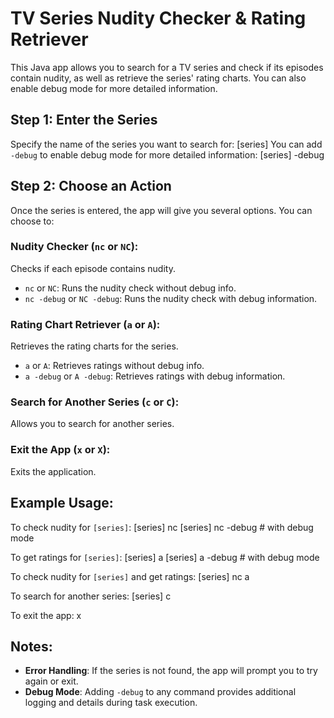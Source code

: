 # TV Series Nudity Checker & Rating Retriever

This Java app allows you to search for a TV series and check if its episodes contain nudity, as well as retrieve the series' rating charts. You can also enable debug mode for more detailed information.

## Step 1: Enter the Series
Specify the name of the series you want to search for:
[series]
You can add `-debug` to enable debug mode for more detailed information:
[series] -debug

## Step 2: Choose an Action
Once the series is entered, the app will give you several options. You can choose to:

### Nudity Checker (`nc` or `NC`):
Checks if each episode contains nudity.
- `nc` or `NC`: Runs the nudity check without debug info.
- `nc -debug` or `NC -debug`: Runs the nudity check with debug information.

### Rating Chart Retriever (`a` or `A`):
Retrieves the rating charts for the series.
- `a` or `A`: Retrieves ratings without debug info.
- `a -debug` or `A -debug`: Retrieves ratings with debug information.

### Search for Another Series (`c` or `C`):
Allows you to search for another series.

### Exit the App (`x` or `X`):
Exits the application.

## Example Usage:
To check nudity for `[series]`:
[series] nc
[series] nc -debug  # with debug mode

To get ratings for `[series]`:
[series] a
[series] a -debug  # with debug mode

To check nudity for `[series]` and get ratings:
[series] nc a

To search for another series:
[series] c

To exit the app:
x

## Notes:
- **Error Handling**: If the series is not found, the app will prompt you to try again or exit.
- **Debug Mode**: Adding `-debug` to any command provides additional logging and details during task execution.
